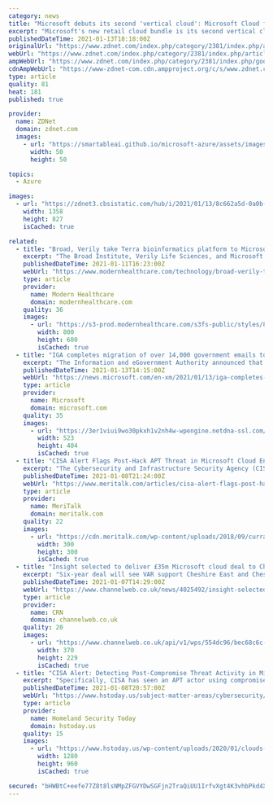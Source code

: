 ```yaml
---
category: news
title: "Microsoft debuts its second 'vertical cloud': Microsoft Cloud for Retail"
excerpt: "Microsoft's new retail cloud bundle is its second vertical cloud offering, following on the heels of the Microsoft Cloud for Healthcare."
publishedDateTime: 2021-01-13T18:18:00Z
originalUrl: "https://www.zdnet.com/index.php/category/2381/index.php/article/microsoft-debuts-its-second-vertical-cloud-microsoft-cloud-for-retail/"
webUrl: "https://www.zdnet.com/index.php/category/2381/index.php/article/microsoft-debuts-its-second-vertical-cloud-microsoft-cloud-for-retail/"
ampWebUrl: "https://www.zdnet.com/index.php/category/2381/index.php/google-amp/article/microsoft-debuts-its-second-vertical-cloud-microsoft-cloud-for-retail/"
cdnAmpWebUrl: "https://www-zdnet-com.cdn.ampproject.org/c/s/www.zdnet.com/index.php/category/2381/index.php/google-amp/article/microsoft-debuts-its-second-vertical-cloud-microsoft-cloud-for-retail/"
type: article
quality: 81
heat: 181
published: true

provider:
  name: ZDNet
  domain: zdnet.com
  images:
    - url: "https://smartableai.github.io/microsoft-azure/assets/images/organizations/zdnet.com-50x50.jpg"
      width: 50
      height: 50

topics:
  - Azure

images:
  - url: "https://zdnet3.cbsistatic.com/hub/i/2021/01/13/8c662a5d-0a0b-43ac-a49f-8bc047f78dd7/dynamics365commerceretailcloud.jpg"
    width: 1358
    height: 827
    isCached: true

related:
  - title: "Broad, Verily take Terra bioinformatics platform to Microsoft Azure cloud"
    excerpt: "The Broad Institute, Verily Life Sciences, and Microsoft on Monday announced a strategic partnership to extend the Terra bioinformatics analysis platform to the Microsoft Azure cloud. The cloud-based Terra platform was codeveloped by the Broad and Google sibling Verily Life Sciences."
    publishedDateTime: 2021-01-11T16:23:00Z
    webUrl: "https://www.modernhealthcare.com/technology/broad-verily-take-terra-bioinformatics-platform-microsoft-azure-cloud"
    type: article
    provider:
      name: Modern Healthcare
      domain: modernhealthcare.com
    quality: 36
    images:
      - url: "https://s3-prod.modernhealthcare.com/s3fs-public/styles/800x600/public/clouds-5395398_1280_i.jpg"
        width: 800
        height: 600
        isCached: true
  - title: "IGA completes migration of over 14,000 government emails to the Microsoft cloud"
    excerpt: "The Information and eGovernment Authority announced that it has completed the process of transferring more than 14,000 government e-mails to Microsoft’s cloud. The move was achieved in partnership with Microsoft and in coordination with government agencies and institutions,"
    publishedDateTime: 2021-01-13T14:15:00Z
    webUrl: "https://news.microsoft.com/en-xm/2021/01/13/iga-completes-migration-of-over-14000-government-emails-to-the-microsoft-cloud/"
    type: article
    provider:
      name: Microsoft
      domain: microsoft.com
    quality: 35
    images:
      - url: "https://3er1viui9wo30pkxh1v2nh4w-wpengine.netdna-ssl.com/wp-content/uploads/prod/sites/133/2021/01/Mr.-Mohamed-Ali-Al-Qaed-1.jpg"
        width: 523
        height: 404
        isCached: true
  - title: "CISA Alert Flags Post-Hack APT Threat in Microsoft Cloud Environment"
    excerpt: "The Cybersecurity and Infrastructure Security Agency (CISA) late Friday issued a new alert – stemming from the Russian hack of SolarWinds Orion products – in which CISA warns it has uncovered evidence of post-hack advanced persistent threat (APT) activity in the cloud environment."
    publishedDateTime: 2021-01-08T21:24:00Z
    webUrl: "https://www.meritalk.com/articles/cisa-alert-flags-post-hack-apt-threat-in-microsoft-cloud-environment/"
    type: article
    provider:
      name: MeriTalk
      domain: meritalk.com
    quality: 22
    images:
      - url: "https://cdn.meritalk.com/wp-content/uploads/2018/09/curran.jpg"
        width: 300
        height: 300
        isCached: true
  - title: "Insight selected to deliver £35m Microsoft cloud deal to Cheshire councils"
    excerpt: "Six-year deal will see VAR support Cheshire East and Cheshire West & Chester Councils as they adopt Azure cloud services"
    publishedDateTime: 2021-01-07T14:29:00Z
    webUrl: "https://www.channelweb.co.uk/news/4025492/insight-selected-deliver-gbp35m-microsoft-cloud-deal-cheshire-councils"
    type: article
    provider:
      name: CRN
      domain: channelweb.co.uk
    quality: 20
    images:
      - url: "https://www.channelweb.co.uk/api/v1/wps/554dc96/bec68c6c-e361-4cd2-8ef8-9e07c90fe328/2/warrington-borough-council-s-new-set-up-370x229.jpg"
        width: 370
        height: 229
        isCached: true
  - title: "CISA Alert: Detecting Post-Compromise Threat Activity in Microsoft Cloud Environments"
    excerpt: "Specifically, CISA has seen an APT actor using compromised applications in a victim’s Microsoft 365 (M365)/Azure environment. CISA has also seen this APT actor utilizing additional credentials and Application Programming Interface (API) access to cloud ..."
    publishedDateTime: 2021-01-08T20:57:00Z
    webUrl: "https://www.hstoday.us/subject-matter-areas/cybersecurity/cisa-alert-detecting-post-compromise-threat-activity-in-microsoft-cloud-environments/"
    type: article
    provider:
      name: Homeland Security Today
      domain: hstoday.us
    quality: 15
    images:
      - url: "https://www.hstoday.us/wp-content/uploads/2020/01/clouds-4345883_1280.jpg"
        width: 1280
        height: 960
        isCached: true

secured: "bHWBtC+eefe77Z8t8lsNMpZFGVYDwSGFjn2TraQiUU1IrfvXgt4K3vhbPkd4XS0gpHyCpReBN5ch1kVaHRvDk6MTsCMXe3CBCv/UDA8J0oaLx8ZVHZc2fnJsCf0bU/NMYKzHclLuRmdhpFTwbYJX6Ebavz1mvVs+OAmSb/yvVW4JQ4nBLNYLSWfxfq7EaKQNW4jS86qHHuj86C3Y1nms+6c9RNmQw7+8Js69JoK4cAHMfvtv3317M2utXQcOi7zITT2Yijt/iFyzl7W9X6nSRXknBtD4xpnhQ5xleU7Z6vCUUtsel6r0xzoApDBfx/fa7USjIXhBVruWXMXjaXWrjBC2JMGuR5VZl/zaghwAxUg=;c8QuPUDbbhlridKjuo2K5g=="
---
```


